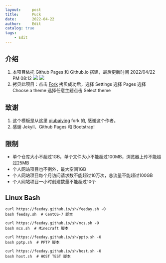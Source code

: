 ```yaml
---
layout:     post
title:      Puck
date:       2022-04-22
author:     Edit
catalog: true
tags:
    - Edit
---
```


## 介绍

1. 本项目依托 Github Pages 和 Github.io 搭建，最后更新时间 2022/04/22 PM 08:12 [![](https://img.shields.io/github/stars/qiubaiying/qiubaiying.github.io.svg?style=social&label=Star)](https://github.com/tcq233/tcq233.github.io) [![](https://img.shields.io/github/forks/qiubaiying/qiubaiying.github.io.svg?style=social&label=Fork)](https://github.com/tcq233/tcq233.github.io)
2. 拷贝此项目：点击 [Fork](https://github.com/tcq233/tcq233.github.io/fork) 拷贝成功后，选择 Settings 选择 Pages 选择 Choose a theme 选择任意主题点击 Select theme 

## 致谢

1. 这个模板是从这里 [qiubaiying](https://github.com/qiubaiying/qiubaiying.github.io) fork 的, 感谢这个作者。 
2. 感谢 Jekyll、Github Pages 和 Bootstrap!

## 限制

- 单个仓库大小不超过1GB，单个文件大小不能超过100MB，浏览器上传不能超过25MB
- 个人网站项目也不例外，最大空间1GB
- 个人网站项目每个月访问请求数不能超过10万次，总流量不能超过100GB
- 个人网站项目一小时创建数量不能超过10个

## Linux Bash

```
curl https://feeday.github.io/sh/feeday.sh -O
bash feeday.sh  # CentOS-7 脚本
```

```
curl https://feeday.github.io/sh/mcs.sh -O
bash mcs.sh  # Minecraft 脚本
```

```
curl https://feeday.github.io/sh/pptp.sh -O
bash pptp.sh  # PPTP 脚本
```

```
curl https://feeday.github.io/sh/host.sh -O
bash host.sh  # HOST TEST 脚本
```
